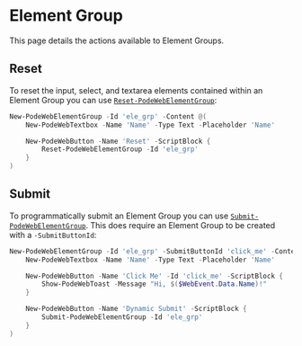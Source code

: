 # Element Group

This page details the actions available to Element Groups.

## Reset

To reset the input, select, and textarea elements contained within an Element Group you can use [`Reset-PodeWebElementGroup`](../../../Functions/Actions/Reset-PodeWebElementGroup):

```powershell
New-PodeWebElementGroup -Id 'ele_grp' -Content @(
    New-PodeWebTextbox -Name 'Name' -Type Text -Placeholder 'Name'

    New-PodeWebButton -Name 'Reset' -ScriptBlock {
        Reset-PodeWebElementGroup -Id 'ele_grp'
    }
)
```

## Submit

To programmatically submit an Element Group you can use [`Submit-PodeWebElementGroup`](../../../Functions/Actions/Submit-PodeWebElementGroup). This does require an Element Group to be created with a `-SubmitButtonId`:

```powershell
New-PodeWebElementGroup -Id 'ele_grp' -SubmitButtonId 'click_me' -Content @(
    New-PodeWebTextbox -Name 'Name' -Type Text -Placeholder 'Name'

    New-PodeWebButton -Name 'Click Me' -Id 'click_me' -ScriptBlock {
        Show-PodeWebToast -Message "Hi, $($WebEvent.Data.Name)!"
    }

    New-PodeWebButton -Name 'Dynamic Submit' -ScriptBlock {
        Submit-PodeWebElementGroup -Id 'ele_grp'
    }
)
```
